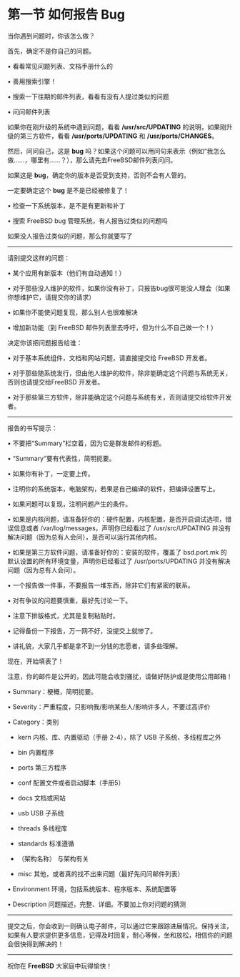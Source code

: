 # 第一节 如何报告 Bug

当你遇到问题时，你该怎么做？



首先，确定不是你自己的问题。

•   看看常见问题列表、文档手册什么的

•   善用搜索引擎！

•   搜索一下往期的邮件列表，看看有没有人提过类似的问题

•   问问邮件列表



如果你在刚升级的系统中遇到问题，看看 **/usr/src/UPDATING** 的说明，如果刚升级的第三方软件，看看 **/usr/ports/UPDATING** 和 **/usr/ports/CHANGES**。



然后，问问自己，这是 **bug** 吗？如果这个问题可以用问句来表示（例如“我怎么做……，哪里有……？），那么请先去FreeBSD邮件列表问问。

如果这是 **bug**，确定你的版本是否受到支持，否则不会有人管的。

一定要确定这个 **bug** 是不是已经被修复了！

•   检查一下系统版本，是不是有更新和补丁

•   搜索 FreeBSD bug 管理系统，有人报告过类似的问题吗

如果没人报告过类似的问题，那么你就要写了

****

请别提交这样的问题：

•   某个应用有新版本（他们有自动通知！）

•   对于那些没人维护的软件，如果你没有补丁，只报告bug很可能没人理会（如果你想维护它，请提交你的请求）

•   如果你不能使问题复现，那么别人也很难解决

•   增加新功能（到 FreeBSD 邮件列表里去呼吁，但为什么不自己做一个！）



决定你该把问题报告给谁：

•   对于基本系统组件，文档和网站问题，请直接提交给 FreeBSD 开发者。

•   对于那些随系统发行，但由他人维护的软件，除非能确定这个问题与系统无关，否则也请提交给FreeBSD  开发者。

•   对于那些第三方软件，除非能确定这个问题与系统有关，否则请提交给软件开发者。

****

报告的书写提示：

•   不要把“Summary”栏空着，因为它是群发邮件的标题。

•   “Summary”要有代表性，简明扼要。

•   如果你有补丁，一定要上传。

•   注明你的系统版本，电脑架构，若果是自己编译的软件，把编译设置写上。

•   如果问题可以复现，注明问题产生的条件。

•   如果是内核问题，请准备好你的：硬件配置，内核配置，是否开启调试选项，错误信息或者 /var/log/messages，声明你已经看过了 /usr/src/UPDATING 并没有解决问题（因为总有人会问），是否可以运行其他内核。

•   如果是第三方软件问题，请准备好你的：安装的软件，覆盖了 bsd.port.mk 的默认设置的所有环境变量，声明你已经看过了 /usr/ports/UPDATING 并没有解决问题（因为总有人会问）。

•   一个报告做一件事，不要报告一堆东西，除非它们有紧密的联系。

•   对有争议的问题要慎重，最好先讨论一下。

•   注意下排版格式，尤其是复制粘贴时。

•   记得备份一下报告，万一网不好，没提交上就惨了。

•   讲礼貌，大家几乎都是拿不到一分钱的志愿者，请多些理解。



现在，开始填表了！

注意，你的邮件是公开的，因此可能会收到骚扰，请做好防护或是使用公用邮箱！

•   Summary：梗概，简明扼要。

•   Severity：严重程度，只影响我/影响某些人/影响许多人，不要过高评价

•   Category：类别

-    kern 内核、库、内置驱动（手册 2-4），除了 USB 子系统、多线程库之外

-    bin 内置程序

-    ports 第三方程序

-    conf 配置文件或者启动脚本（手册5）

-    docs 文档或网站

-    usb USB 子系统

-    threads 多线程库

-    standards 标准遵循

-    （架构名称） 与架构有关

-    misc 其他，或者真的找不出来问题（最好先问问邮件列表）

•   Environment 环境，包括系统版本、程序版本、系统配置等

•   Description 问题描述，完整、详细。不要加上你对问题的猜测

****

提交之后，你会收到一则确认电子邮件，可以通过它来跟踪进展情况。保持关注，如果有人要求提供更多信息，记得及时回复，耐心等候，坐和放松，相信你的问题会很快得到解决的！

****

祝你在 **FreeBSD** 大家庭中玩得愉快！
